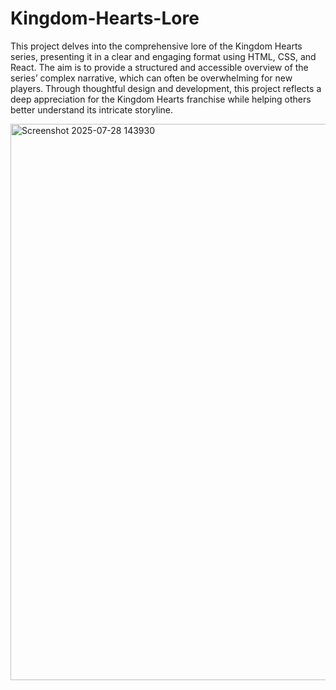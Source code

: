 # Kingdom-Hearts-Lore
This project delves into the comprehensive lore of the Kingdom Hearts series, presenting it in a clear and engaging format using HTML, CSS, and React. The aim is to provide a structured and accessible overview of the series’ complex narrative, which can often be overwhelming for new players. Through thoughtful design and development, this project reflects a deep appreciation for the Kingdom Hearts franchise while helping others better understand its intricate storyline.

<img width="1880" height="890" alt="Screenshot 2025-07-28 143930" src="https://github.com/user-attachments/assets/5957654e-0935-4f52-9246-0e6dd4fa8d1e" />

